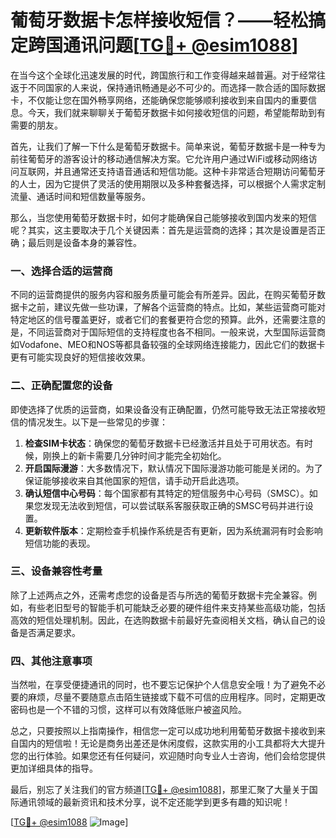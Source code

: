 # 葡萄牙数据卡怎样接收短信？——轻松搞定跨国通讯问题[[TG💪+ @esim1088](https://t.me/s/esim1088)]

在当今这个全球化迅速发展的时代，跨国旅行和工作变得越来越普遍。对于经常往返于不同国家的人来说，保持通讯畅通是必不可少的。而选择一款合适的国际数据卡，不仅能让您在国外畅享网络，还能确保您能够顺利接收到来自国内的重要信息。今天，我们就来聊聊关于葡萄牙数据卡如何接收短信的问题，希望能帮助到有需要的朋友。

首先，让我们了解一下什么是葡萄牙数据卡。简单来说，葡萄牙数据卡是一种专为前往葡萄牙的游客设计的移动通信解决方案。它允许用户通过WiFi或移动网络访问互联网，并且通常还支持语音通话和短信功能。这种卡非常适合短期访问葡萄牙的人士，因为它提供了灵活的使用期限以及多种套餐选择，可以根据个人需求定制流量、通话时间和短信数量等服务。

那么，当您使用葡萄牙数据卡时，如何才能确保自己能够接收到国内发来的短信呢？其实，这主要取决于几个关键因素：首先是运营商的选择；其次是设置是否正确；最后则是设备本身的兼容性。

### 一、选择合适的运营商

不同的运营商提供的服务内容和服务质量可能会有所差异。因此，在购买葡萄牙数据卡之前，建议先做一些功课，了解各个运营商的特点。比如，某些运营商可能对特定地区的信号覆盖更好，或者它们的套餐更符合您的预算。此外，还需要注意的是，不同运营商对于国际短信的支持程度也各不相同。一般来说，大型国际运营商如Vodafone、MEO和NOS等都具备较强的全球网络连接能力，因此它们的数据卡更有可能实现良好的短信接收效果。

### 二、正确配置您的设备

即使选择了优质的运营商，如果设备没有正确配置，仍然可能导致无法正常接收短信的情况发生。以下是一些常见的步骤：

1. **检查SIM卡状态**：确保您的葡萄牙数据卡已经激活并且处于可用状态。有时候，刚换上的新卡需要几分钟时间才能完全初始化。
2. **开启国际漫游**：大多数情况下，默认情况下国际漫游功能可能是关闭的。为了保证能够接收来自其他国家的短信，请手动开启此选项。
3. **确认短信中心号码**：每个国家都有其特定的短信服务中心号码（SMSC）。如果您发现无法收到短信，可以尝试联系客服获取正确的SMSC号码并进行设置。
4. **更新软件版本**：定期检查手机操作系统是否有更新，因为系统漏洞有时会影响短信功能的表现。

### 三、设备兼容性考量

除了上述两点之外，还需考虑您的设备是否与所选的葡萄牙数据卡完全兼容。例如，有些老旧型号的智能手机可能缺乏必要的硬件组件来支持某些高级功能，包括高效的短信处理机制。因此，在选购数据卡前最好先查阅相关文档，确认自己的设备是否满足要求。

### 四、其他注意事项

当然啦，在享受便捷通讯的同时，也不要忘记保护个人信息安全哦！为了避免不必要的麻烦，尽量不要随意点击陌生链接或下载不可信的应用程序。同时，定期更改密码也是一个不错的习惯，这样可以有效降低账户被盗风险。

总之，只要按照以上指南操作，相信您一定可以成功地利用葡萄牙数据卡接收到来自国内的短信啦！无论是商务出差还是休闲度假，这款实用的小工具都将大大提升您的出行体验。如果您还有任何疑问，欢迎随时向专业人士咨询，他们会给您提供更加详细具体的指导。

最后，别忘了关注我们的官方频道[[TG💪+ @esim1088](https://t.me/s/esim1088)]，那里汇聚了大量关于国际通讯领域的最新资讯和技术分享，说不定还能学到更多有趣的知识呢！

[[TG💪+ @esim1088](https://t.me/s/esim1088) ![Image](https://i.postimg.cc/4NQfJmqS/Snipaste-2025-05-13-00-14-12.png)]